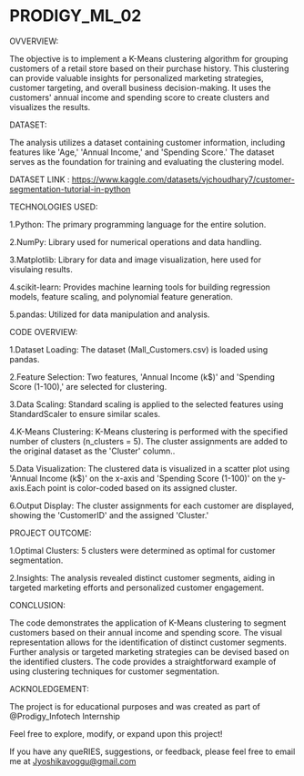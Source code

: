 # PRODIGY_ML_02

OVVERVIEW: 

The objective is to implement a K-Means clustering algorithm for grouping customers of a retail store based on their purchase history. This clustering can provide valuable insights for personalized marketing strategies, customer targeting, and overall business decision-making. It uses the customers' annual income and spending score to create clusters and visualizes the results.

DATASET:

The analysis utilizes a dataset containing customer information, including features like 'Age,' 'Annual Income,' and 'Spending Score.' The dataset serves as the foundation for training and evaluating the clustering model.

DATASET LINK : https://www.kaggle.com/datasets/vjchoudhary7/customer-segmentation-tutorial-in-python

TECHNOLOGIES USED:

1.Python: The primary programming language for the entire solution.

2.NumPy: Library used for numerical operations and data handling.

3.Matplotlib: Library for data and image visualization, here used for visulaing results.

4.scikit-learn: Provides machine learning tools for building regression models, feature scaling, and polynomial feature generation.

5.pandas: Utilized for data manipulation and analysis.

CODE OVERVIEW:

1.Dataset Loading: The dataset (Mall_Customers.csv) is loaded using pandas.

2.Feature Selection: Two features, 'Annual Income (k$)' and 'Spending Score (1-100),' are selected for clustering.

3.Data Scaling: Standard scaling is applied to the selected features using StandardScaler to ensure similar scales.

4.K-Means Clustering: K-Means clustering is performed with the specified number of clusters (n_clusters = 5). The cluster assignments are added to the original dataset as the 'Cluster' column..

5.Data Visualization: The clustered data is visualized in a scatter plot using 'Annual Income (k$)' on the x-axis and 'Spending Score (1-100)' on the y-axis.Each point is color-coded based on its assigned cluster.

6.Output Display: The cluster assignments for each customer are displayed, showing the 'CustomerID' and the assigned 'Cluster.'

PROJECT OUTCOME:

1.Optimal Clusters: 5 clusters were determined as optimal for customer segmentation.

2.Insights: The analysis revealed distinct customer segments, aiding in targeted marketing efforts and personalized customer engagement.

CONCLUSION:

The code demonstrates the application of K-Means clustering to segment customers based on their annual income and spending score. The visual representation allows for the identification of distinct customer segments. Further analysis or targeted marketing strategies can be devised based on the identified clusters. The code provides a straightforward example of using clustering techniques for customer segmentation.

ACKNOLEDGEMENT:

The project is for educational purposes and was created as part of @Prodigy_Infotech Internship

Feel free to explore, modify, or expand upon this project!

If you have any queRIES, suggestions, or feedback, please feel free to email me at Jyoshikavoggu@gmail.com
